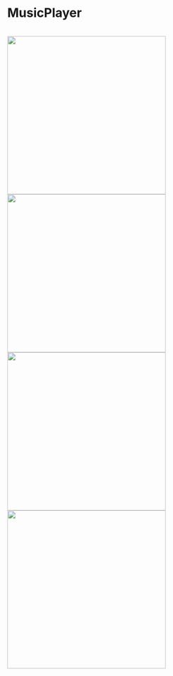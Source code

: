 # MusicPlayer
</br>
<img width="360"
src="https://user-images.githubusercontent.com/33343210/32365878-4f86e14a-c0ae-11e7-8ceb-1e6c19b7d0c5.png"/>
</br>
<img width="360"
src="https://user-images.githubusercontent.com/33343210/32425020-bba00588-c2e2-11e7-8fb2-765fd1e24d17.png"/>
<img width="360"
src="https://user-images.githubusercontent.com/33343210/32425024-caf45124-c2e2-11e7-8534-997f0acc85ce.png"/>
<img width="360"
src="https://user-images.githubusercontent.com/33343210/32367540-085bf45c-c0b5-11e7-9a2f-d9fc0c1bb196.gif"/>
